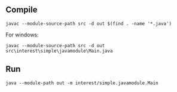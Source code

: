 ## Compile

```
javac --module-source-path src -d out $(find . -name '*.java')
```
For windows:
```
javac --module-source-path src -d out src\interest\simple\javamodule\Main.java
```

## Run

```
java --module-path out -m interest/simple.javamodule.Main
```
